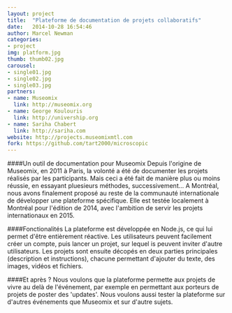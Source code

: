 ```yaml
---
layout: project
title:  "Plateforme de documentation de projets collaboratifs"
date:   2014-10-28 16:54:46
author: Marcel Newman
categories:
- project
img: platform.jpg
thumb: thumb02.jpg
carousel:
- single01.jpg
- single02.jpg
- single03.jpg
partners: 
- name: Museomix
  link: http://museomix.org 
- name: George Koulouris
  link: http://univership.org
- name: Sariha Chabert
  link: http://sariha.com
website: http://projects.museomixmtl.com
fork: https://github.com/tart2000/microscopic
---
```

####Un outil de documentation pour Museomix
Depuis l'origine de Museomix, en 2011 à Paris, la volonté a été de documenter les projets réalisés par les participants. Mais ceci a été fait de manière plus ou moins réussie, en essayant pluesieurs méthodes, successivement... A Montréal, nous avons finalement proposé au reste de la communauté internationale de développer une plateforme spécifique. Elle est testée localement à Montréal pour l'édition de 2014, avec l'ambition de servir les projets internationaux en 2015. 

####Fonctionalités 
La plateforme est développée en Node.js, ce qui lui permet d'être entièrement réactive. 
Les utilisateurs peuvent facilement créer un compte, puis lancer un projet, sur lequel is peuvent inviter d'autre utilisateurs. Les projets sont ensuite décopés en deux parties principales (description et instructions), chacune permettant d'ajouter du texte, des images, vidéos et fichiers. 

####Et après ? 
Nous voulons que la plateforme permette aux projets de vivre au delà de l'événement, par exemple en permettant aux porteurs de projets de poster des 'updates'. 
Nous voulons aussi tester la plateforme sur d'autres événements que Museomix et sur d'autre sujets.  

